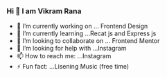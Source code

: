 ### Hi 👋 I am Vikram Rana



- 🔭 I’m currently working on ... Frontend Design
- 🌱 I’m currently learning ...Recat js and Express js
- 👯 I’m looking to collaborate on ... Frontend Mentor
- 🤔 I’m looking for help with ...Instagram
- 📫 How to reach me: ...Instagram
- ⚡ Fun fact: ...Lisening Music (free time)

